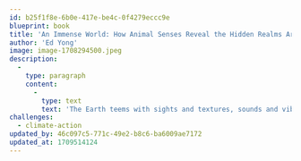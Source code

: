 ```yaml
---
id: b25f1f8e-6b0e-417e-be4c-0f4279eccc9e
blueprint: book
title: 'An Immense World: How Animal Senses Reveal the Hidden Realms Around Us  (2022)'
author: 'Ed Yong'
image: image-1708294500.jpeg
description:
  -
    type: paragraph
    content:
      -
        type: text
        text: 'The Earth teems with sights and textures, sounds and vibrations, smells and tastes, electric and magnetic fields. But every animal is enclosed within its own unique sensory bubble, perceiving but a tiny sliver of an immense world. This book welcomes us into a previously unfathomable dimension--the world as it is truly perceived by other animals.'
challenges:
  - climate-action
updated_by: 46c097c5-771c-49e2-b8c6-ba6009ae7172
updated_at: 1709514124
---
```

